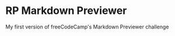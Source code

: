 RP Markdown Previewer
=====================

My first version of freeCodeCamp's Markdown Previewer challenge
